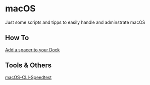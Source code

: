 # macOS

Just some scripts and tipps to easily handle and adminstrate macOS

## How To
[Add a spacer to your Dock](HowTo/Add-spacer-to-Dock.md)

## Tools & Others

[macOS-CLI-Speedtest](https://github.com/zensudo/macOS-CLI-Speedtest)
